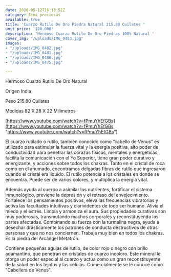 ```yaml
---
date: 2020-05-12T16:13:52Z
category: Semi preciosas
available: true
title: 'Cuarzo Rutilo De Oro Piedra Natural 215.80 Quilates '
unit_price: '180.000'
description: 'Hermoso Cuarzo Rutilo De Oro Piedras 100% Natural '
cover_img: "/uploads/IMG_0483.jpg"
images:
- "/uploads/IMG_0482.jpg"
- "/uploads/IMG_0481.jpg"
- "/uploads/IMG_0480.jpg"
- "/uploads/IMG_0475.jpg"

---
```

Hermoso Cuarzo Rutilo De Oro Natural 

Origen India 

Peso 215.80 Quilates 

Medidas 82 X 28 X 22 Milímetros 

[https://www.youtube.com/watch?v=fPmuYhEfGBs](https://www.youtube.com/watch?v=fPmuYhEfGBs "https://www.youtube.com/watch?v=fPmuYhEfGBs")

El cuarzo rutilado o rutilo, también conocido como “cabello de Venus” es utilizado para estimular la fuerza vital y la energía positiva, alto poder de conductividad para penetrar las corazas físicas, mentales y energéticas, facilita la comunicación con el Yo Superior, tiene gran poder curativo y energizante, y acciones sobre todos los chakras. Tanto en el cristal de roca como en el ahumado, encontramos delgadas fibras de rutilo que ingresaron cuando el cristal era líquido. El rutilo potencia a los cristales en donde se encuentra. Puede ser de varios colores, y multiplica la energía vital.

Además ayuda al cuerpo a asimilar los nutrientes, fortificar el sistema inmunológico, previene la depresión y el retraso del envejecimiento. Fortalece los pensamientos positivos, eleva las frecuencias vibratorias y activa las facultades intuitivas y clarividentes de todo ser humano. Alivia el miedo y el estrés. Limpia y armoniza el aura. Sus propiedades curativas son muy poderosas, transmutando machos corporales y reconstituyendo las partes afectadas. Combinando su fuerza con la turmalina negra, ayuda a desechar drásticamente los patrones de conducta destructivos de otras personas y que no nos conciernen. Trabaja muy bien en todos los chakras. Es la piedra del Arcángel Metatrón.

Contiene pequeñas agujas de rutilo, de color rojo o negro con brillo adamantino, que penetran en cristales de cuarzo incoloro. Este mineral le otorga un poder especial al cuarzo y actúa como un gran reconstituyente de la salud en los tejidos y las células. Comercialmente se le conoce como "Cabellera de Venus".
